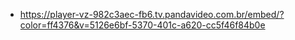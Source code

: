 - https://player-vz-982c3aec-fb6.tv.pandavideo.com.br/embed/?color=ff4376&v=5126e6bf-5370-401c-a620-cc5f46f84b0e
